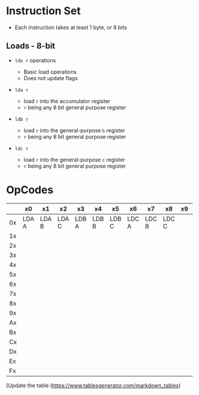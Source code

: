 # Instruction Set

* Each instruction takes at least 1 byte, or 8 bits

## Loads - 8-bit

* `ldx r` operations
    - Basic load operations
    - Does not update flags

* `lda r` 
    - load `r` into the accumulator register
    - `r` being any 8 bit general purpose register

* `ldb r` 
    - load `r` into the general-purpose `b` register
    - `r` being any 8 bit general purpose register

* `ldc r` 
    - load `r` into the general-purpose `c` register
    - `r` being any 8 bit general purpose register

# OpCodes

|     | x0    | x1    | x2    | x3    | x4    | x5    | x6    | x7    | x8    | x9 | xA | xB | xC | xD | xE | xF |
|-----|-------|-------|-------|-------|-------|-------|-------|-------|-------|----|----|----|----|----|----|----|
| 0x  | LDA A | LDA B | LDA C | LDB A | LDB B | LDB C | LDC A | LDC B | LDC C |    |    |    |    |    |    |    |
| 1x  |       |       |       |       |       |       |       |       |       |    |    |    |    |    |    |    |
| 2x  |       |       |       |       |       |       |       |       |       |    |    |    |    |    |    |    |
| 3x  |       |       |       |       |       |       |       |       |       |    |    |    |    |    |    |    |
| 4x  |       |       |       |       |       |       |       |       |       |    |    |    |    |    |    |    |
| 5x  |       |       |       |       |       |       |       |       |       |    |    |    |    |    |    |    |
| 6x  |       |       |       |       |       |       |       |       |       |    |    |    |    |    |    |    |
| 7x  |       |       |       |       |       |       |       |       |       |    |    |    |    |    |    |    |
| 8x  |       |       |       |       |       |       |       |       |       |    |    |    |    |    |    |    |
| 9x  |       |       |       |       |       |       |       |       |       |    |    |    |    |    |    |    |
|  Ax |       |       |       |       |       |       |       |       |       |    |    |    |    |    |    |    |
| Bx  |       |       |       |       |       |       |       |       |       |    |    |    |    |    |    |    |
| Cx  |       |       |       |       |       |       |       |       |       |    |    |    |    |    |    |    |
| Dx  |       |       |       |       |       |       |       |       |       |    |    |    |    |    |    |    |
| Ex  |       |       |       |       |       |       |       |       |       |    |    |    |    |    |    |    |
|  Fx |       |       |       |       |       |       |       |       |       |    |    |    |    |    |    |    |

[Update the table (https://www.tablesgenerator.com/markdown_tables)
